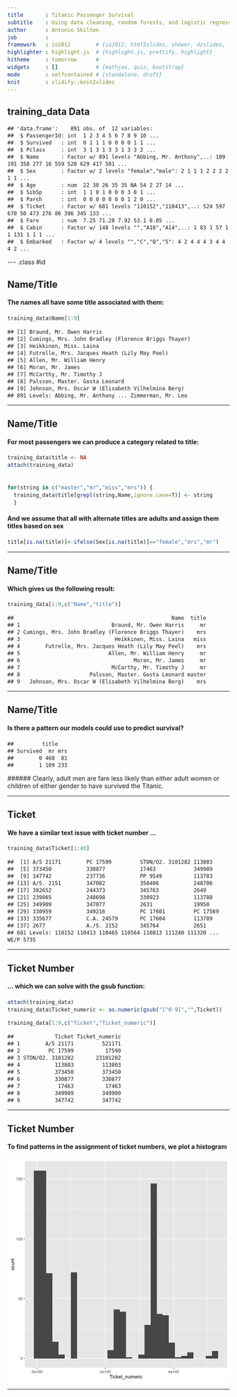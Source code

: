 ```yaml
---
title       : Titanic Passenger Survival
subtitle    : Using data cleaning, random forests, and logistic regression to predict passenger survival on the RMS Titanic
author      : Antonio Skilton
job         : 
framework   : io2012        # {io2012, html5slides, shower, dzslides, ...}
highlighter : highlight.js  # {highlight.js, prettify, highlight}
hitheme     : tomorrow      # 
widgets     : []            # {mathjax, quiz, bootstrap}
mode        : selfcontained # {standalone, draft}
knit        : slidify::knit2slides
---
```


## training_data Data


```
## 'data.frame':	891 obs. of  12 variables:
##  $ PassengerId: int  1 2 3 4 5 6 7 8 9 10 ...
##  $ Survived   : int  0 1 1 1 0 0 0 0 1 1 ...
##  $ Pclass     : int  3 1 3 1 3 3 1 3 3 2 ...
##  $ Name       : Factor w/ 891 levels "Abbing, Mr. Anthony",..: 109 191 358 277 16 559 520 629 417 581 ...
##  $ Sex        : Factor w/ 2 levels "female","male": 2 1 1 1 2 2 2 2 1 1 ...
##  $ Age        : num  22 38 26 35 35 NA 54 2 27 14 ...
##  $ SibSp      : int  1 1 0 1 0 0 0 3 0 1 ...
##  $ Parch      : int  0 0 0 0 0 0 0 1 2 0 ...
##  $ Ticket     : Factor w/ 681 levels "110152","110413",..: 524 597 670 50 473 276 86 396 345 133 ...
##  $ Fare       : num  7.25 71.28 7.92 53.1 8.05 ...
##  $ Cabin      : Factor w/ 148 levels "","A10","A14",..: 1 83 1 57 1 1 131 1 1 1 ...
##  $ Embarked   : Factor w/ 4 levels "","C","Q","S": 4 2 4 4 4 3 4 4 4 2 ...
```


--- .class #id 

## Name/Title
#### The names all have some title associated with them:


```r
training_data$Name[1:9]
```

```
## [1] Braund, Mr. Owen Harris                            
## [2] Cumings, Mrs. John Bradley (Florence Briggs Thayer)
## [3] Heikkinen, Miss. Laina                             
## [4] Futrelle, Mrs. Jacques Heath (Lily May Peel)       
## [5] Allen, Mr. William Henry                           
## [6] Moran, Mr. James                                   
## [7] McCarthy, Mr. Timothy J                            
## [8] Palsson, Master. Gosta Leonard                     
## [9] Johnson, Mrs. Oscar W (Elisabeth Vilhelmina Berg)  
## 891 Levels: Abbing, Mr. Anthony ... Zimmerman, Mr. Leo
```


---

## Name/Title
#### For most passengers we can produce a category related to title:

```r
training_data$title <- NA
attach(training_data)


for(string in c("master","mr","miss","mrs")) {
  training_data$title[grepl(string,Name,ignore.case=T)] <- string 
  }
```
#### And we assume that all with alternate titles are adults and assign them titles based on sex

```r
title[is.na(title)]<-ifelse(Sex[is.na(title)]=="female","mrs","mr")
```


--- 

## Name/Title
#### Which gives us the following result:


```r
training_data[1:9,c("Name","title")]
```

```
##                                                  Name  title
## 1                             Braund, Mr. Owen Harris     mr
## 2 Cumings, Mrs. John Bradley (Florence Briggs Thayer)    mrs
## 3                              Heikkinen, Miss. Laina   miss
## 4        Futrelle, Mrs. Jacques Heath (Lily May Peel)    mrs
## 5                            Allen, Mr. William Henry     mr
## 6                                    Moran, Mr. James     mr
## 7                             McCarthy, Mr. Timothy J     mr
## 8                      Palsson, Master. Gosta Leonard master
## 9   Johnson, Mrs. Oscar W (Elisabeth Vilhelmina Berg)    mrs
```

---

## Name/Title
#### Is there a pattern our models could use to predict survival?


```
##         title
## Survived  mr mrs
##        0 468  81
##        1 109 233
```

<!-- ColumnChart generated in R 3.3.1 by googleVis 0.6.1 package -->
<!-- Sun Sep 11 13:22:27 2016 -->


<!-- jsHeader -->
<script type="text/javascript">
 
// jsData 
function gvisDataColumnChartID11ed276d53eb5 () {
var data = new google.visualization.DataTable();
var datajson =
[
 [
"master",
0.575,
true
],
[
"miss",
0.7,
false
],
[
"mr",
0.1583011583,
true
],
[
"mrs",
0.7906976744,
false
] 
];
data.addColumn('string','title');
data.addColumn('number','prcnt');
data.addColumn({type: 'boolean', role: 'certainty'});
data.addRows(datajson);
return(data);
}
 
// jsDrawChart
function drawChartColumnChartID11ed276d53eb5() {
var data = gvisDataColumnChartID11ed276d53eb5();
var options = {};
options["allowHtml"] = true;
options["title"] = "In-Group Survival Rate by Title";

    var chart = new google.visualization.ColumnChart(
    document.getElementById('ColumnChartID11ed276d53eb5')
    );
    chart.draw(data,options);
    

}
  
 
// jsDisplayChart
(function() {
var pkgs = window.__gvisPackages = window.__gvisPackages || [];
var callbacks = window.__gvisCallbacks = window.__gvisCallbacks || [];
var chartid = "corechart";
  
// Manually see if chartid is in pkgs (not all browsers support Array.indexOf)
var i, newPackage = true;
for (i = 0; newPackage && i < pkgs.length; i++) {
if (pkgs[i] === chartid)
newPackage = false;
}
if (newPackage)
  pkgs.push(chartid);
  
// Add the drawChart function to the global list of callbacks
callbacks.push(drawChartColumnChartID11ed276d53eb5);
})();
function displayChartColumnChartID11ed276d53eb5() {
  var pkgs = window.__gvisPackages = window.__gvisPackages || [];
  var callbacks = window.__gvisCallbacks = window.__gvisCallbacks || [];
  window.clearTimeout(window.__gvisLoad);
  // The timeout is set to 100 because otherwise the container div we are
  // targeting might not be part of the document yet
  window.__gvisLoad = setTimeout(function() {
  var pkgCount = pkgs.length;
  google.load("visualization", "1", { packages:pkgs, callback: function() {
  if (pkgCount != pkgs.length) {
  // Race condition where another setTimeout call snuck in after us; if
  // that call added a package, we must not shift its callback
  return;
}
while (callbacks.length > 0)
callbacks.shift()();
} });
}, 100);
}
 
// jsFooter
</script>
 
<!-- jsChart -->  
<script type="text/javascript" src="https://www.google.com/jsapi?callback=displayChartColumnChartID11ed276d53eb5"></script>
 
<!-- divChart -->
  
<div id="ColumnChartID11ed276d53eb5" 
  style="width: 500; height: automatic;">
</div>
###### Clearly, adult men are fare less likely than either adult women or children of either gender to have survived the Titanic.

---

## Ticket
#### We have a similar text issue with ticket number ...


```r
training_data$Ticket[1:40]
```

```
##  [1] A/5 21171        PC 17599         STON/O2. 3101282 113803          
##  [5] 373450           330877           17463            349909          
##  [9] 347742           237736           PP 9549          113783          
## [13] A/5. 2151        347082           350406           248706          
## [17] 382652           244373           345763           2649            
## [21] 239865           248698           330923           113788          
## [25] 349909           347077           2631             19950           
## [29] 330959           349216           PC 17601         PC 17569        
## [33] 335677           C.A. 24579       PC 17604         113789          
## [37] 2677             A./5. 2152       345764           2651            
## 681 Levels: 110152 110413 110465 110564 110813 111240 111320 ... WE/P 5735
```

---

## Ticket Number
#### ... which we can solve with the gsub function:

```r
attach(training_data)
training_data$Ticket_numeric <- as.numeric(gsub("[^0-9]","",Ticket))
```


```r
training_data[1:9,c("Ticket","Ticket_numeric")]
```

```
##             Ticket Ticket_numeric
## 1        A/5 21171         521171
## 2         PC 17599          17599
## 3 STON/O2. 3101282       23101282
## 4           113803         113803
## 5           373450         373450
## 6           330877         330877
## 7            17463          17463
## 8           349909         349909
## 9           347742         347742
```


---
## Ticket Number
#### To find patterns in the assignment of ticket numbers, we plot a histogram
![plot of chunk unnamed-chunk-15](figure/unnamed-chunk-15-1.png)

---
